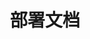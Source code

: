 ---
title: "部署文档"
linkTitle: "部署文档"
weight: 1
type: docs
menu:
  main:
    weight: 2
description: >
  目前仅支持裸机部署
---